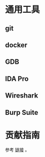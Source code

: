 
# 通用工具

## git


## docker

## GDB

## IDA Pro


## Wireshark


## Burp Suite

# 贡献指南

参考 [链接](https://github.com/OpenHUTB/.github/blob/master/CONTRIBUTING.md) 。
